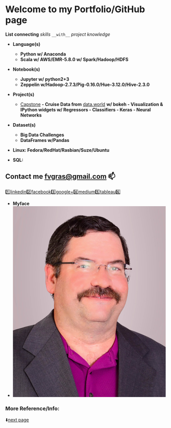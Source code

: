 # Welcome to my Portfolio/GitHub page 

**List connecting** _skills_ `__with__` *project knowledge*
* **Language(s)**
  * **Python w/ Anaconda**
  * **Scala w/ AWS/EMR-5.8.0 w/ Spark/Hadoop/HDFS**
* **Notebook(s)**
  * **Jupyter w/ python2+3**
  * **Zeppelin w/Hadoop-2.7.3/Pig-0.16.0/Hue-3.12.0/Hive-2.3.0**
* **Project(s)**
  * [Capstone](https://github.com/fvgras/cruise-ship-proj/) **- Cruise Data from** [data.world](https://data.world/brandon-telle/cruise-ship-locations) **w/ bokeh - Visualization & IPython widgets w/ Regressors - Classifiers - Keras - Neural Networks**
* **Dataset(s)**
  * **Big Data Challenges**
  * **DataFrames w/Pandas**

* **Linux: Fedora/RedHat/Rasbian/Suze/Ubuntu**
* **SQL:**

## Contact me [fvgras@gmail.com](mailto:fvgras@gmail.com) :mailbox:
:one:[linkedin](https://linkedin.com/in/fredgras):two:[facebook](https://www.facebook.com/fred.gras.31):three:[google+](https://plus.google.com/+FredGras123):four:[medium](https://medium.com/@fvgras):five:[tableau](https://public.tableau.com/profile/fred.gras#!/):six:
* **Myface**
* ![Myface](./images/gras-fred2_pp.jpg)

### More Reference/Info:
:arrow_down:[next page](./reference.md) 
